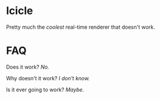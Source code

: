 # Icicle

Pretty much the *coolest* real-time renderer that doesn't work.

# FAQ

Does it work? *No.*

Why doesn't it work? *I don't know.*

Is it ever going to work? *Maybe.*
